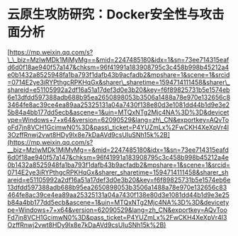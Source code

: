 # 云原生攻防研究：Docker安全性与攻击面分析

[https://mp.weixin.qq.com/s?\_\_biz=MzIwMDk1MjMyMg==&mid=2247485180&idx=1&sn=73ee714315eafd6d0f18ae940f57a147&chksm=96f41991a183908795c3c458b998b45212a4e0b1432a8525948fa1ba793f1dafb43b9acfadb2&mpshare=1&scene=1&srcid=0714E2ye3iRYPthgcRPKHqGx&sharer\_sharetime=1594714111458&sharer\_shareid=e51105992a2df16a51a17def3d0e3b20&key=f6f89825731b5e1574eb6e13dfdd597388adb688b95ea2650898053b3506a1488a78e970e132656c83464fe8ac39ce4ea89aa25325131a04a7430f138e80d3e1081dd44b1d9e3e25b84a4bb177dd5ecb&ascene=1&uin=MTQxNTg2Mjc4NA%3D%3D&devicetype=Windows+7+x64&version=62090529&lang=zh\_CN&exportkey=AQvTooFd7jn8VCH1GcimwN0%3D&pass\_ticket=P4YUZmLx%2FwCKH4XeXpVr4I3OzffRnwj2vwt8HDy9lx8e7kDaAVd9csUIuSNh15k%2B](https://mp.weixin.qq.com/s?__biz=MzIwMDk1MjMyMg==&mid=2247485180&idx=1&sn=73ee714315eafd6d0f18ae940f57a147&chksm=96f41991a183908795c3c458b998b45212a4e0b1432a8525948fa1ba793f1dafb43b9acfadb2&mpshare=1&scene=1&srcid=0714E2ye3iRYPthgcRPKHqGx&sharer_sharetime=1594714111458&sharer_shareid=e51105992a2df16a51a17def3d0e3b20&key=f6f89825731b5e1574eb6e13dfdd597388adb688b95ea2650898053b3506a1488a78e970e132656c83464fe8ac39ce4ea89aa25325131a04a7430f138e80d3e1081dd44b1d9e3e25b84a4bb177dd5ecb&ascene=1&uin=MTQxNTg2Mjc4NA%3D%3D&devicetype=Windows+7+x64&version=62090529&lang=zh_CN&exportkey=AQvTooFd7jn8VCH1GcimwN0%3D&pass_ticket=P4YUZmLx%2FwCKH4XeXpVr4I3OzffRnwj2vwt8HDy9lx8e7kDaAVd9csUIuSNh15k%2B)



